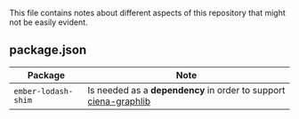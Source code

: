 This file contains notes about different aspects of this repository that might not be easily evident.

## package.json

Package | Note
--- | ---
`ember-lodash-shim` | Is needed as a **dependency** in order to support [ciena-graphlib](https://github.com/ciena-blueplanet/ciena-graphlib)
